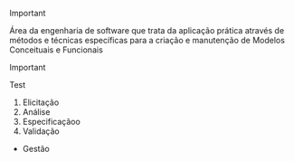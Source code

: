 > [!important]  
> Área da engenharia de software que trata da aplicação prática através de métodos e técnicas específicas para a criação e manutenção de Modelos Conceituais e Funcionais  

> [!important]
> Test
>


1. Elicitação
2. Análise
3. Especificaçãoo
4. Validação

- Gestão